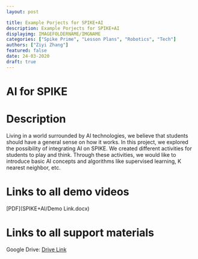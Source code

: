 ```yaml
---
layout: post

title: Example Porjects for SPIKE+AI
description: Example Porjects for SPIKE+AI
displayimg: IMAGEFOLDERNAME/IMGNAME
categories: ["Spike Prime", "Lesson Plans", "Robotics", "Tech"]
authors: ["Ziyi Zhang"]
featured: false
date: 24-03-2020
draft: true
---
```


# AI for SPIKE 
# Description
<!--FREE WRITE lets you write any markdown you want (include images, lists, titles, code,etc)
               If something doesn't look how you expect on the page, try adding a linebreak after it--------------------->
<div class="free_write" markdown="1">
Living in a world surrounded by AI technologies, we believe that students should have a general sense on how it works. In this project, we explored the possibility of integrating AI on SPIKE. We created different activities for students to play and think. Through these activities, we would like to introduce basic AI concepts and algorithms like supervised learning, K nearest neighbor, etc.
</div>

<!--document creates a grid of documentss--------------------->
# Links to all demo videos
<div class="document" markdown="1">
[PDF](SPIKE+AI/Demo Link.docx)
<!-- insert as many links here as you want to dynamically create a grid of pdfs-->
</div>

# Links to all support materials
Google Drive: [Drive Link](https://drive.google.com/drive/folders/1LgktIDD6_xOmkDAtCi7NtupXIxNM2JPZ?usp=sharing)
